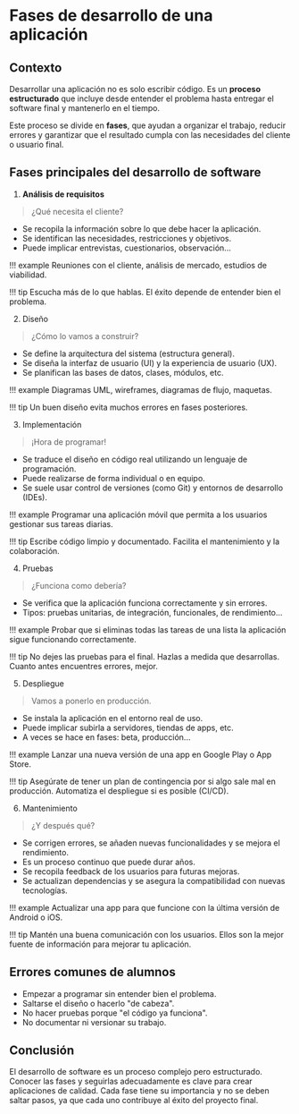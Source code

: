 # Fases de desarrollo de una aplicación

## Contexto

Desarrollar una aplicación no es solo escribir código. Es un **proceso estructurado** que incluye desde entender el problema hasta entregar el software final y mantenerlo en el tiempo.

Este proceso se divide en **fases**, que ayudan a organizar el trabajo, reducir errores y garantizar que el resultado cumpla con las necesidades del cliente o usuario final.

## Fases principales del desarrollo de software

1. **Análisis de requisitos**

> ¿Qué necesita el cliente?

- Se recopila la información sobre lo que debe hacer la aplicación.
- Se identifican las necesidades, restricciones y objetivos.
- Puede implicar entrevistas, cuestionarios, observación...

!!! example
    Reuniones con el cliente, análisis de mercado, estudios de viabilidad.

!!! tip
    Escucha más de lo que hablas. El éxito depende de entender bien el problema.

2. Diseño

> ¿Cómo lo vamos a construir?

- Se define la arquitectura del sistema (estructura general).
- Se diseña la interfaz de usuario (UI) y la experiencia de usuario (UX).
- Se planifican las bases de datos, clases, módulos, etc.

!!! example
    Diagramas UML, wireframes, diagramas de flujo, maquetas.

!!! tip
    Un buen diseño evita muchos errores en fases posteriores.

3. Implementación

> ¡Hora de programar!

- Se traduce el diseño en código real utilizando un lenguaje de programación.
- Puede realizarse de forma individual o en equipo.
- Se suele usar control de versiones (como Git) y entornos de desarrollo (IDEs).

!!! example
    Programar una aplicación móvil que permita a los usuarios gestionar sus tareas diarias.

!!! tip
    Escribe código limpio y documentado. Facilita el mantenimiento y la colaboración.

4. Pruebas

> ¿Funciona como debería?

- Se verifica que la aplicación funciona correctamente y sin errores.
- Tipos: pruebas unitarias, de integración, funcionales, de rendimiento...

!!! example
    Probar que si eliminas todas las tareas de una lista la aplicación sigue funcionando correctamente.

!!! tip
    No dejes las pruebas para el final. Hazlas a medida que desarrollas. Cuanto antes encuentres errores, mejor.

5. Despliegue

> Vamos a ponerlo en producción.

- Se instala la aplicación en el entorno real de uso.
- Puede implicar subirla a servidores, tiendas de apps, etc.
- A veces se hace en fases: beta, producción...

!!! example
    Lanzar una nueva versión de una app en Google Play o App Store.

!!! tip
    Asegúrate de tener un plan de contingencia por si algo sale mal en producción. Automatiza el despliegue si es posible (CI/CD).

6. Mantenimiento

> ¿Y después qué?

- Se corrigen errores, se añaden nuevas funcionalidades y se mejora el rendimiento.
- Es un proceso continuo que puede durar años.
- Se recopila feedback de los usuarios para futuras mejoras.
- Se actualizan dependencias y se asegura la compatibilidad con nuevas tecnologías.

!!! example
    Actualizar una app para que funcione con la última versión de Android o iOS.

!!! tip
    Mantén una buena comunicación con los usuarios. Ellos son la mejor fuente de información para mejorar tu aplicación.

## Errores comunes de alumnos

- Empezar a programar sin entender bien el problema.
- Saltarse el diseño o hacerlo "de cabeza".
- No hacer pruebas porque "el código ya funciona".
- No documentar ni versionar su trabajo.

## Conclusión

El desarrollo de software es un proceso complejo pero estructurado. Conocer las fases y seguirlas adecuadamente es clave para crear aplicaciones de calidad. Cada fase tiene su importancia y no se deben saltar pasos, ya que cada uno contribuye al éxito del proyecto final.
